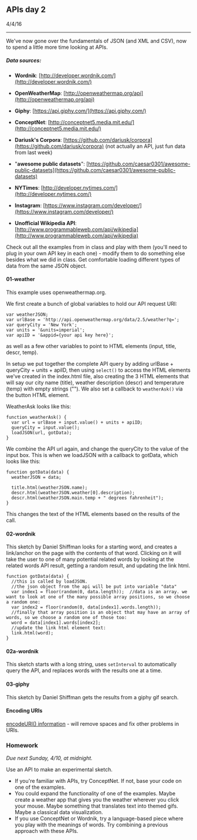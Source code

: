 ## APIs day 2

4/4/16

---

We've now gone over the fundamentals of JSON (and XML and CSV), now to spend a little more time looking at APIs.

##### Data sources:

* **Wordnik**: [http://developer.wordnik.com/](http://developer.wordnik.com/)

* **OpenWeatherMap**: [http://openweathermap.org/api](http://openweathermap.org/api)

* **Giphy**: [https://api.giphy.com/](https://api.giphy.com/)

* **ConceptNet**: [http://conceptnet5.media.mit.edu/](http://conceptnet5.media.mit.edu/)

* **Dariusk's Corpora**: [https://github.com/dariusk/corpora](https://github.com/dariusk/corpora) (not actually an API, just fun data from last week)

* "**awesome public datasets**": [https://github.com/caesar0301/awesome-public-datasets](https://github.com/caesar0301/awesome-public-datasets)

* **NYTimes**: [http://developer.nytimes.com/](http://developer.nytimes.com/)

* **Instagram**: [https://www.instagram.com/developer/](https://www.instagram.com/developer/)

* **Unofficial Wikipedia API**: [http://www.programmableweb.com/api/wikipedia](http://www.programmableweb.com/api/wikipedia)

Check out all the examples from in class and play with them (you'll need to plug in your own API key in each one) - modify them to do something else besides what we did in class. Get comfortable loading different types of data from the same JSON object. 

#### 01-weather

This example uses openweathermap.org.

We first create a bunch of global variables to hold our API request URI:

```
var weatherJSON;
var urlBase = 'http://api.openweathermap.org/data/2.5/weather?q=';
var queryCity = 'New York';
var units = '&units=imperial';
var apiID = '&appid={your api key here}';
```

as well as a few other variables to point to HTML elements (input, title, descr, temp).

In setup we put together the complete API query by adding urlBase + queryCity + units + apiID, then using ```select()``` to access the HTML elements we've created in the index.html file, also creating the 3 HTML elements that will say our city name (title), weather description (descr) and temperature (temp) with empty strings (""). We also set a callback to ```weatherAsk()``` via the button HTML element.

WeatherAsk looks like this: 

```
function weatherAsk() {
  var url = urlBase + input.value() + units + apiID;
  queryCity = input.value();
  loadJSON(url, gotData);
}
```
We combine the API url again, and change the queryCity to the value of the input box. This is when we loadJSON with a callback to gotData, which looks like this:

```
function gotData(data) {
  weatherJSON = data;
  
  title.html(weatherJSON.name);
  descr.html(weatherJSON.weather[0].description);
  descr.html(weatherJSON.main.temp + " degrees fahrenheit");
}
```

This changes the text of the HTML elements based on the results of the call.


#### 02-wordnik

This sketch by Daniel Shiffman looks for a starting word, and creates a link/anchor on the page with the contents of that word. Clicking on it will take the user to one of many potential related words by looking at the related words API result, getting a random result, and updating the link html.

```
function gotData(data) {
  //this is called by loadJSON.
  //the json object from the api will be put into variable "data"
  var index1 = floor(random(0, data.length));  //data is an array. we want to look at one of the many possible array positions, so we choose a random one:
  var index2 = floor(random(0, data[index1].words.length));
  //finally that array position is an object that may have an array of words, so we choose a random one of those too:
  word = data[index1].words[index2];
  //update the link html element text:
  link.html(word);
}
```

#### 02a-wordnik

This sketch starts with a long string, uses ```setInterval``` to automatically query the API, and replaces words with the results one at a time.

#### 03-giphy

This sketch by Daniel Shiffman gets the results from a giphy gif search.

#### Encoding URIs

[encodeURI() information](https://developer.mozilla.org/en-US/docs/Web/JavaScript/Reference/Global_Objects/encodeURI) - will remove spaces and fix other problems in URIs.

### Homework

*Due next Sunday, 4/10, at midnight.*

Use an API to make an experimental sketch.

* If you're familiar with APIs, try ConceptNet. If not, base your code on one of the examples.
* You could expand the functionality of one of the examples. Maybe create a weather app that gives you the weather wherever you click your mouse. Maybe something that translates text into themed gifs. Maybe a classical data visualization.
* If you use ConceptNet or Wordnik, try a language-based piece where you play with the meanings of words. Try combining a previous approach with these APIs.

